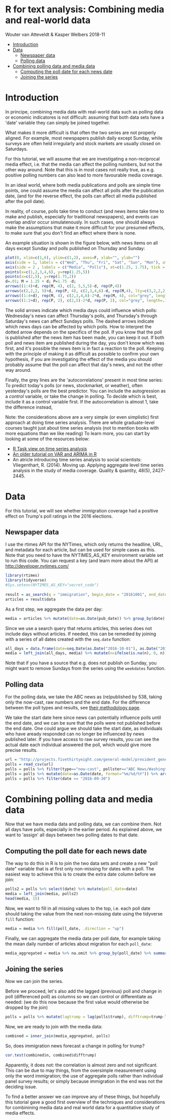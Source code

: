 R for text analysis: Combining media and real-world data
================
Wouter van Atteveldt & Kasper Welbers
2018-11

-   [Introduction](#introduction)
-   [Data](#data)
    -   [Newspaper data](#newspaper-data)
    -   [Polling data](#polling-data)
-   [Combining polling data and media data](#combining-polling-data-and-media-data)
    -   [Computing the poll date for each news date](#computing-the-poll-date-for-each-news-date)
    -   [Joining the series](#joining-the-series)

Introduction
============

In principe, combining media data with real-world data such as polling data or economic indicatores is not difficult: assuming that both data sets have a 'date' variable they can simply be joined together.

What makes it more difficult is that often the two series are not properly aligned. For example, most newspapers publish daily except Sunday, while surveys are often held irregularly and stock markets are usually closed on Saturdays.

For this tutorial, we will assume that we are investigating a non-reciprocal media effect, i.e. that the media can affect the polling numbers, but not the other way around. Note that this is in most cases not really true, as e.g. positive polling numbers can also lead to more favourable media coverage.

In an ideal world, where both media publications and polls are simple time points, one could assume the media can affect all polls after the publication date, (and for the reverse effect, the polls can affect all media published after the poll date).

In reality, of course, polls take time to conduct (and news items take time to make and publish, especially for traditional newspapers), and events can overlap and/or occur simulatenously. In such cases, one should always make the assumptions that make it more difficult for your presumed effects, to make sure that you don't find an effect where there is none.

An example situation is shown in the figure below, with news items on all days except Sunday and polls published on Thursday and Sunday:

``` r
plot(0, xlim=c(1,6), ylim=c(1,2), axes=F, xlab="", ylab="")
axis(side = 1, labels = c("Wed", "Thu", "Fri", "Sat", "Sun", "Mon"), at=1:6, tick=F)
axis(side = 2 , labels = c("Media", "Polls"), at=c(1.25, 1.75), tick = F)
points(x=c(1,2,3,4,6), y=rep(1.25,5))
points(x=c(2,5), y=rep(1.75,2))
d=.01; M = 1.25 + d; P=1.75 -d; 
arrows((1:4)+d, rep(M, 4), c(2, 5,5,5)-d, rep(P,4))
arrows(c(2,2,2, 5)+d, rep(P, 4), c(2,3,4,6)-d, rep(M,4), lty=c(3,2,2,2))
arrows((1:4+d), rep(M, 4), c(2,3,4,6)-2*d, rep(M, 4), col="grey", length=.1)
arrows((1:2+d), rep(P, 2), c(2,5)-2*d, rep(P, 2), col="grey", length=.1)
```

The solid arrows indicate which media days could influence which polls: Wednesday's news can affect Thursday's polls, and Thursday's through Saturday's news can affect Sundays polls. The dashed arrows indicate which news days can be affected by which polls. How to interpret the dotted arrow depends on the specifics of the poll. If you know that the poll is published after the news item has been made, you can keep it out. If both poll and news item are published during the day, you don't know which was first, and it's possible the news item is in fact a reaction to the poll. Keeping with the principle of making it as difficult as possible to confirm your own hypothesis, if you are investigating the effect of the media you should probably assume that the poll can affect that day's news, and not the other way around.

Finally, the grey lines are the 'autocorrelations' present in most time series: To predict today's polls (or news, stockmarket, or weather), often yesterday's polls are the best predictor. You can include the autogression as a *control* variable, or take the change in polling. To decide which is best, include it as a control variable first. If the autocorrelation is almost 1, take the difference instead,

Note: the considerations above are a very simple (or even simplistic) first approach at doing time series analysis. There are whole graduate-level courses taught just about time series analysis (not to mention books with more equations than we like reading) To learn more, you can start by looking at some of the resources below:

-   [R Task view on time series analysis](https://cran.r-project.org/web/views/TimeSeries.html)
-   [An older tutorial on VAR and ARIMA in R](https://github.com/vanatteveldt/learningr/blob/master/7_timeseries.md)
-   An atricle introducing time series analysis to social scientists: Vliegenthart, R. (2014). Moving up. Applying aggregate level time series analysis in the study of media coverage. Quality & quantity, 48(5), 2427-2445.

Data
====

For this tutorial, we will see whether immigration coverage had a positive effect on Trump's poll ratings in the 2016 elections.

Newspaper data
--------------

I use the rtimes API for the NYTimes, which only returns the headline, URL, and metadata for each article, but can be used for simple cases as this. Note that you need to have the NYTIMES\_AS\_KEY environment variable set to run this code. You can request a key (and learn more about the API) at <http://developer.nytimes.com/>

``` r
library(rtimes)
library(tidyverse)
#Sys.setenv(NYTIMES_AS_KEY="secret_code")
 
result = as_search(q = "immigration", begin_date = "20161001", end_date = '20161108', all_results = T)
articles = result$data 
```

As a first step, we aggregate the data per day:

``` r
media = articles %>% mutate(date=as.Date(pub_date)) %>% group_by(date) %>% summarize(n=n())
```

Since we use a search query that returns articles, this series does not include days without articles. If needed, this can be remedied by joining with a series of all dates created with the `seq.date` function:

``` r
all_days = data.frame(date=seq.Date(as.Date("2016-10-01"), as.Date("2016-11-08"), by=1))
media = left_join(all_days, media) %>% mutate(n=ifelse(is.na(n), 0, n))
```

Note that if you have a source that e.g. does not publish on Sunday, you might want to remove Sundays from the series using the `weekdates` function.

Polling data
------------

For the polling data, we take the ABC news as (re)published by 538, taking only the now-cast, raw numbers and the end date. For the difference between the poll types and results, see [their methodology page](https://fivethirtyeight.com/features/a-users-guide-to-fivethirtyeights-2016-general-election-forecast/).

We take the start date here since news can potentially influence polls until the end date, and we can be sure that the polls were not published before the end date. One could argue we should take the start date, as individuals who have aready responded can no longer be influenced by news published later. If you have access to raw survey results, you can see the actual date each individual answered the poll, which would give more precise results.

``` r
url = "http://projects.fivethirtyeight.com/general-model/president_general_polls_2016.csv"
polls = read_csv(url) 
polls = polls %>% filter(type=="now-cast", pollster=="ABC News/Washington Post") %>% select(date=enddate, trump=rawpoll_trump)
polls = polls %>% mutate(date=as.Date(date, format="%m/%d/%Y")) %>% arrange(date)
polls = polls %>% filter(date >= "2016-09-30")
```

Combining polling data and media data
=====================================

Now that we have media data and polling data, we can combine them. Not all days have polls, especially in the earlier period. As explained above, we want to 'assign' all days between two polling dates to that date.

Computing the poll date for each news date
------------------------------------------

The way to do this in R is to join the two data sets and create a new "poll date" variable that is at first only non-missing for dates with a poll. The easiest way to achieve this is to create the extra date column before we join:

``` r
polls2 = polls %>% select(date) %>% mutate(poll_date=date)
media = left_join(media, polls2)
head(media, 15)
```

Now, we want to fill in all missing values to the top, i.e. each poll date should taking the value from the next non-missing date using the tidyverse `fill` function:

``` r
media = media %>% fill(poll_date, .direction = "up")
```

Finally, we can aggregate the media data per poll date, for example taking the mean daily number of articles about migration for each `poll_date`:

``` r
media_aggregated = media %>% na.omit %>% group_by(poll_date) %>% summarize(n=mean(n)) %>% rename(date=poll_date)
```

Joining the series
------------------

Now we can join the series.

Before we proceed, let's also add the lagged (previous) poll and change in poll (differenced poll) as columns so we can control or differentiate as needed: (we do this now because the first value would otherwise be dropped by the join)

``` r
polls = polls %>% mutate(lagtrump = lag(polls$trump), difftrump=trump-lagtrump)
```

Now, we are ready to join with the media data:

``` r
combined = inner_join(media_aggregated, polls)
```

So, does immigration news forecast a change in polling for trump?

``` r
cor.test(combined$n, combined$difftrump)
```

Apparently, it does not: the correlation is almost zero and not significant. This can be due to may things, from the oversimple measurement using only the word immigration; the use of aggregate polls rather than individual panel survey results; or simply because immigration in the end was not the deciding issue.

To find a better answer we can improve any of these things, but hopefully this tutorial gave a good first overview of the techniques and considerations for combinining media data and real world data for a quantitative study of media effects.
